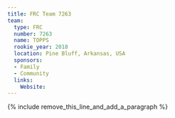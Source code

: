```yaml
---
title: FRC Team 7263
team:
  type: FRC
  number: 7263
  name: TOPPS
  rookie_year: 2018
  location: Pine Bluff, Arkansas, USA
  sponsors:
  - Family
  - Community
  links:
    Website:
---
```


{% include remove_this_line_and_add_a_paragraph %}